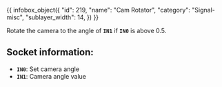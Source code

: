 {{ infobox_object({
	"id": 219,
	"name": "Cam Rotator",
	"category": "Signal-misc",
	"sublayer_width": 14,
}) }}

Rotate the camera to the angle of **`IN1`** if **`IN0`** is above 0.5.

## Socket information:
- **`IN0`**: Set camera angle
- **`IN1`**: Camera angle value